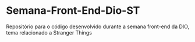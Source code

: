 # Semana-Front-End-Dio-ST
Repositório para o código desenvolvido durante a semana front-end da DIO, tema relacionado a Stranger Things
